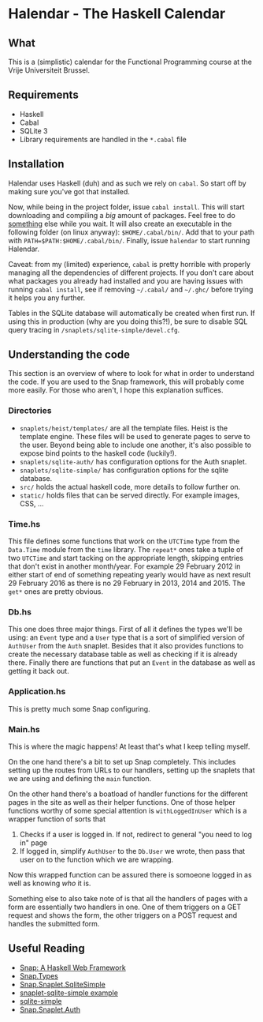 # Halendar - The Haskell Calendar

## What

This is a (simplistic) calendar for the Functional Programming course at the
Vrije Universiteit Brussel.

## Requirements

* Haskell
* Cabal
* SQLite 3
* Library requirements are handled in the `*.cabal` file

## Installation

Halendar uses Haskell (duh) and as such we rely on `cabal`. So start off by
making sure you've got that installed.

Now, while being in the project folder, issue `cabal install`. This will start
downloading and compiling a *big* amount of packages. Feel free to do
[something](http://xkcd.com/303/) else while you wait. It will also create an
executable in the following folder (on linux anyway): `$HOME/.cabal/bin/`. Add
that to your path with `PATH=$PATH:$HOME/.cabal/bin/`. Finally, issue `halendar`
to start running Halendar.

Caveat: from my (limited) experience, `cabal` is pretty horrible with properly
managing all the dependencies of different projects. If you don't care about
what packages you already had installed and you are having issues with running
`cabal install`, see if removing `~/.cabal/` and `~/.ghc/` before trying it
helps you any further.

Tables in the SQLite database will automatically be created when first run. If
using this in production (why are you doing this?!), be sure to disable SQL
query tracing in `/snaplets/sqlite-simple/devel.cfg`.

## Understanding the code

This section is an overview of where to look for what in order to understand the
code. If you are used to the Snap framework, this will probably come more
easily. For those who aren't, I hope this explanation suffices.

### Directories

* `snaplets/heist/templates/` are all the template files. Heist is the template
  engine. These files will be used to generate pages to serve to the user.
  Beyond being able to include one another, it's also possible to expose bind
  points to the haskell code (luckily!).
* `snaplets/sqlite-auth/` has configuration options for the Auth snaplet.
* `snaplets/sqlite-simple/` has configuration options for the sqlite database.
* `src/` holds the actual haskell code, more details to follow further on.
* `static/` holds files that can be served directly. For example images, CSS, ...

### Time.hs

This file defines some functions that work on the `UTCTime` type from the
`Data.Time` module from the `time` library. The `repeat*` ones take a tuple of
two `UTCTime` and start tacking on the appropriate length, skipping entries that
don't exist in another month/year. For example 29 February 2012 in either start
of end of something repeating yearly would have as next result 29 February 2016
as there is no 29 February in 2013, 2014 and 2015. The `get*` ones are pretty
obvious.

### Db.hs

This one does three major things. First of all it defines the types we'll be
using: an `Event` type and a `User` type that is a sort of simplified version of
`AuthUser` from the `Auth` snaplet. Besides that it also provides functions to
create the necessary database table as well as checking if it is already there.
Finally there are functions that put an `Event` in the database as well as
getting it back out.

### Application.hs

This is pretty much some Snap configuring.

### Main.hs

This is where the magic happens! At least that's what I keep telling myself.

On the one hand there's a bit to set up Snap completely. This includes setting
up the routes from URLs to our handlers, setting up the snaplets that we are
using and defining the `main` function.

On the other hand there's a boatload of handler functions for the different
pages in the site as well as their helper functions. One of those helper
functions worthy of some special attention is `withLoggedInUser` which is a
wrapper function of sorts that

1. Checks if a user is logged in. If not, redirect to general "you need to log in" page
2. If logged in, simplify `AuthUser` to the `Db.User` we wrote, then pass that
   user on to the function which we are wrapping.

Now this wrapped function can be assured there is somoeone logged in as well as
knowing *who* it is.

Something else to also take note of is that all the handlers of pages with a
form are essentially two handlers in one. One of them triggers on a GET request
and shows the form, the other triggers on a POST request and handles the
submitted form.

## Useful Reading

* [Snap: A Haskell Web Framework](http://snapframework.com/)
* [Snap.Types](http://hackage.haskell.org/package/snap-core-0.1.2/docs/Snap-Types.html)
* [Snap.Snaplet.SqliteSimple](http://hackage.haskell.org/package/snaplet-sqlite-simple-0.4.5/docs/Snap-Snaplet-SqliteSimple.html)
* [snaplet-sqlite-simple example](https://github.com/nurpax/snaplet-sqlite-simple/tree/master/example)
* [sqlite-simple](https://github.com/nurpax/sqlite-simple)
* [Snap.Snaplet.Auth](http://hackage.haskell.org/package/snap-0.6.0.2/docs/Snap-Snaplet-Auth.html)
